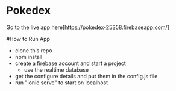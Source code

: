 # Pokedex

Go to the live app here[https://pokedex-25358.firebaseapp.com/]

#How to Run App
- clone this repo
- npm install
- create a firebase account and start a project
  - use the realtime database
- get the configure details and put them in the config.js file
- run "ionic serve" to start on localhost